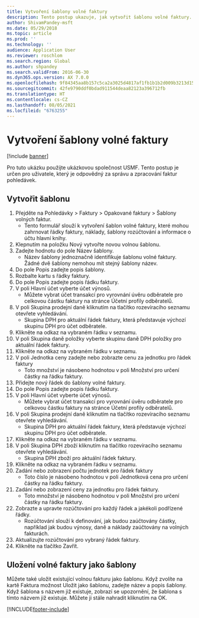 ```yaml
---
title: Vytvoření šablony volné faktury
description: Tento postup ukazuje, jak vytvořit šablonu volné faktury.
author: ShivamPandey-msft
ms.date: 05/29/2018
ms.topic: article
ms.prod: ''
ms.technology: ''
audience: Application User
ms.reviewer: roschlom
ms.search.region: Global
ms.author: shpandey
ms.search.validFrom: 2016-06-30
ms.dyn365.ops.version: AX 7.0.0
ms.openlocfilehash: 9f84345aa8b157c5ca2a3025d4817af1fb1b1b2d009b3213d15a5b3daca8d763
ms.sourcegitcommit: 42fe9790ddf0bdad911544deaa82123a396712fb
ms.translationtype: HT
ms.contentlocale: cs-CZ
ms.lasthandoff: 08/05/2021
ms.locfileid: "6763255"
---
```

# <a name="create-a-free-text-invoice-template"></a>Vytvoření šablony volné faktury

[!include [banner](../includes/banner.md)]

Pro tuto ukázku použijte ukázkovou společnost USMF. Tento postup je určen pro uživatele, který je odpovědný za správu a zpracování faktur pohledávek.

## <a name="create-a-template"></a>Vytvořit šablonu

1. Přejděte na Pohledávky > Faktury > Opakované faktury > Šablony volných faktur.
    * Tento formulář slouží k vytvoření šablon volné faktury, které mohou zahrnovat řádky faktury, náklady, šablony rozúčtování a informace o účtu hlavní knihy.  
2. Klepnutím na položku Nový vytvořte novou volnou šablonu.
3. Zadejte hodnotu do pole Název šablony.
    * Název šablony jednoznačně identifikuje šablonu volné faktury. Žádné dvě šablony nemohou mít stejný šablony název.  
4. Do pole Popis zadejte popis šablony.
5. Rozbalte kartu s řádky faktury.
6. Do pole Popis zadejte popis řádku faktury.
7. V poli Hlavní účet vyberte účet výnosů.
    * Můžete vybrat účet transakcí pro vyrovnání úvěru odběratele pro celkovou částku faktury na stránce Účetní profily odběratelů.  
8. V poli Skupina prodejní daně kliknutím na tlačítko rozevíracího seznamu otevřete vyhledávání.
    * Skupina DPH pro aktuální řádek faktury, která představuje výchozí skupinu DPH pro účet odběratele.  
9. Klikněte na odkaz na vybraném řádku v seznamu.
10. V poli Skupina daně položky vyberte skupinu daně DPH položky pro aktuální řádek faktury.
11. Klikněte na odkaz na vybraném řádku v seznamu.
12. V poli Jednotka ceny zadejte nebo zobrazte cenu za jednotku pro řádek faktury
    * Toto množství je násobeno hodnotou v poli Množství pro určení částky na řádku faktury.  
13. Přidejte nový řádek do šablony volné faktury.
14. Do pole Popis zadejte popis řádku faktury.
15. V poli Hlavní účet vyberte účet výnosů.
    * Můžete vybrat účet transakcí pro vyrovnání úvěru odběratele pro celkovou částku faktury na stránce Účetní profily odběratelů.  
16. V poli Skupina prodejní daně kliknutím na tlačítko rozevíracího seznamu otevřete vyhledávání.
    * Skupina DPH pro aktuální řádek faktury, která představuje výchozí skupinu DPH pro účet odběratele.  
17. Klikněte na odkaz na vybraném řádku v seznamu.
18. V poli Skupina DPH zboží kliknutím na tlačítko rozevíracího seznamu otevřete vyhledávání.
    * Skupina DPH zboží pro aktuální řádek faktury.  
19. Klikněte na odkaz na vybraném řádku v seznamu.
20. Zadání nebo zobrazení počtu jednotek pro řádek faktury
    * Toto číslo je násobeno hodnotou v poli Jednotková cena pro určení částky na řádku faktury.  
21. Zadání nebo zobrazení ceny za jednotku pro řádek faktury. 
    * Toto množství je násobeno hodnotou v poli Množství pro určení částky na řádku faktury.  
22. Zobrazte a upravte rozúčtování pro každý řádek a jakékoli podřízené řádky.
    * Rozúčtování slouží k definování, jak budou zaúčtovány částky, například jak budou výnosy, daně a náklady zaúčtovány na volných fakturách.  
23. Aktualizujte rozúčtování pro vybraný řádek faktury.
24. Klikněte na tlačítko Zavřít.

## <a name="save-a-free-text-invoice-as-a-template"></a>Uložení volné faktury jako šablony
Můžete také uložit existující volnou fakturu jako šablonu. Když zvolíte na kartě Faktura možnost Uložit jako šablonu, zadejte název a popis šablony. Když šablona s názvem již existuje, zobrazí se upozornění, že šablona s tímto názvem již existuje. Můžete ji stále nahradit kliknutím na OK. 


[!INCLUDE[footer-include](../../includes/footer-banner.md)]